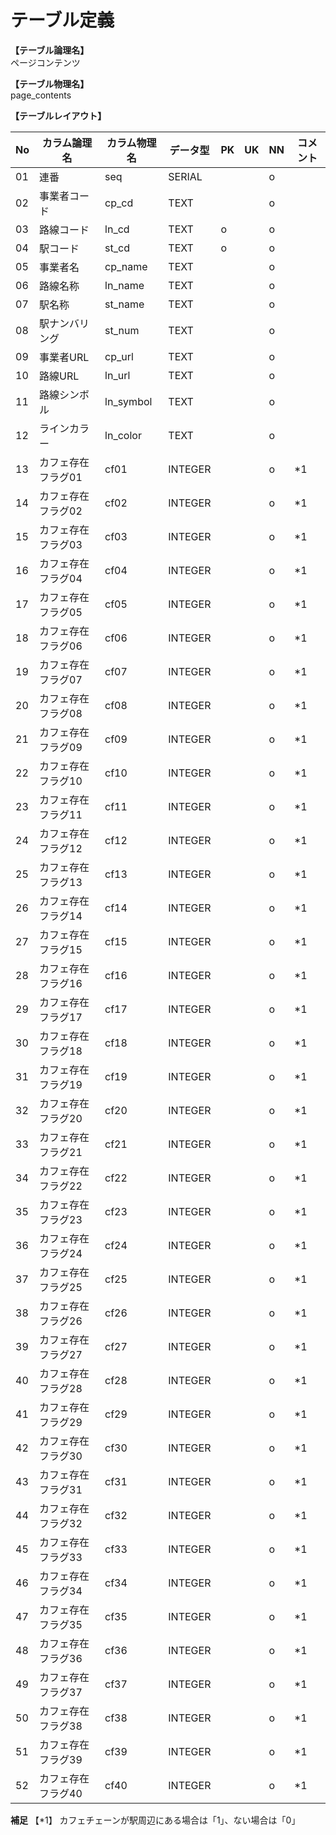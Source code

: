 # テーブル定義

**【テーブル論理名】**  
ページコンテンツ

**【テーブル物理名】**  
page_contents

**【テーブルレイアウト】**  

| No  |    カラム論理名    | カラム物理名 | データ型 | PK  | UK  | NN  | コメント |
| --- | ------------------ | ------------ | -------- | --- | --- | --- | -------- |
| 01  | 連番               | seq          | SERIAL   |     |     | o   |          |
| 02  | 事業者コード       | cp_cd        | TEXT     |     |     | o   |          |
| 03  | 路線コード         | ln_cd        | TEXT     | o   |     | o   |          |
| 04  | 駅コード           | st_cd        | TEXT     | o   |     | o   |          |
| 05  | 事業者名           | cp_name      | TEXT     |     |     | o   |          |
| 06  | 路線名称           | ln_name      | TEXT     |     |     | o   |          |
| 07  | 駅名称             | st_name      | TEXT     |     |     | o   |          |
| 08  | 駅ナンバリング     | st_num       | TEXT     |     |     | o   |          |
| 09  | 事業者URL          | cp_url       | TEXT     |     |     | o   |          |
| 10  | 路線URL            | ln_url       | TEXT     |     |     | o   |          |
| 11  | 路線シンボル       | ln_symbol    | TEXT     |     |     | o   |          |
| 12  | ラインカラー       | ln_color     | TEXT     |     |     | o   |          |
| 13  | カフェ存在フラグ01 | cf01         | INTEGER  |     |     | o   | *1       |
| 14  | カフェ存在フラグ02 | cf02         | INTEGER  |     |     | o   | *1       |
| 15  | カフェ存在フラグ03 | cf03         | INTEGER  |     |     | o   | *1       |
| 16  | カフェ存在フラグ04 | cf04         | INTEGER  |     |     | o   | *1       |
| 17  | カフェ存在フラグ05 | cf05         | INTEGER  |     |     | o   | *1       |
| 18  | カフェ存在フラグ06 | cf06         | INTEGER  |     |     | o   | *1       |
| 19  | カフェ存在フラグ07 | cf07         | INTEGER  |     |     | o   | *1       |
| 20  | カフェ存在フラグ08 | cf08         | INTEGER  |     |     | o   | *1       |
| 21  | カフェ存在フラグ09 | cf09         | INTEGER  |     |     | o   | *1       |
| 22  | カフェ存在フラグ10 | cf10         | INTEGER  |     |     | o   | *1       |
| 23  | カフェ存在フラグ11 | cf11         | INTEGER  |     |     | o   | *1       |
| 24  | カフェ存在フラグ12 | cf12         | INTEGER  |     |     | o   | *1       |
| 25  | カフェ存在フラグ13 | cf13         | INTEGER  |     |     | o   | *1       |
| 26  | カフェ存在フラグ14 | cf14         | INTEGER  |     |     | o   | *1       |
| 27  | カフェ存在フラグ15 | cf15         | INTEGER  |     |     | o   | *1       |
| 28  | カフェ存在フラグ16 | cf16         | INTEGER  |     |     | o   | *1       |
| 29  | カフェ存在フラグ17 | cf17         | INTEGER  |     |     | o   | *1       |
| 30  | カフェ存在フラグ18 | cf18         | INTEGER  |     |     | o   | *1       |
| 31  | カフェ存在フラグ19 | cf19         | INTEGER  |     |     | o   | *1       |
| 32  | カフェ存在フラグ20 | cf20         | INTEGER  |     |     | o   | *1       |
| 33  | カフェ存在フラグ21 | cf21         | INTEGER  |     |     | o   | *1       |
| 34  | カフェ存在フラグ22 | cf22         | INTEGER  |     |     | o   | *1       |
| 35  | カフェ存在フラグ23 | cf23         | INTEGER  |     |     | o   | *1       |
| 36  | カフェ存在フラグ24 | cf24         | INTEGER  |     |     | o   | *1       |
| 37  | カフェ存在フラグ25 | cf25         | INTEGER  |     |     | o   | *1       |
| 38  | カフェ存在フラグ26 | cf26         | INTEGER  |     |     | o   | *1       |
| 39  | カフェ存在フラグ27 | cf27         | INTEGER  |     |     | o   | *1       |
| 40  | カフェ存在フラグ28 | cf28         | INTEGER  |     |     | o   | *1       |
| 41  | カフェ存在フラグ29 | cf29         | INTEGER  |     |     | o   | *1       |
| 42  | カフェ存在フラグ30 | cf30         | INTEGER  |     |     | o   | *1       |
| 43  | カフェ存在フラグ31 | cf31         | INTEGER  |     |     | o   | *1       |
| 44  | カフェ存在フラグ32 | cf32         | INTEGER  |     |     | o   | *1       |
| 45  | カフェ存在フラグ33 | cf33         | INTEGER  |     |     | o   | *1       |
| 46  | カフェ存在フラグ34 | cf34         | INTEGER  |     |     | o   | *1       |
| 47  | カフェ存在フラグ35 | cf35         | INTEGER  |     |     | o   | *1       |
| 48  | カフェ存在フラグ36 | cf36         | INTEGER  |     |     | o   | *1       |
| 49  | カフェ存在フラグ37 | cf37         | INTEGER  |     |     | o   | *1       |
| 50  | カフェ存在フラグ38 | cf38         | INTEGER  |     |     | o   | *1       |
| 51  | カフェ存在フラグ39 | cf39         | INTEGER  |     |     | o   | *1       |
| 52  | カフェ存在フラグ40 | cf40         | INTEGER  |     |     | o   | *1       |

**補足**
【*1】
カフェチェーンが駅周辺にある場合は「1」、ない場合は「0」

